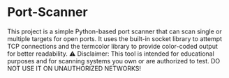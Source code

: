 # Port-Scanner
This project is a simple Python-based port scanner that can scan single or multiple targets for open ports. It uses the built-in socket library to attempt TCP connections and the termcolor library to provide color-coded output for better readability.
⚠️ Disclaimer: This tool is intended for educational purposes and for scanning systems you own or are authorized to test. DO NOT USE IT ON UNAUTHORIZED NETWORKS!

